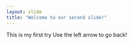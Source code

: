 ```yaml
---
layout: slide
title: "Welcome to our second slide!"
---
```

This is my first try
Use the left arrow to go back!

